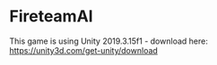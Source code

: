 # FireteamAI

This game is using Unity 2019.3.15f1 - download here: https://unity3d.com/get-unity/download
